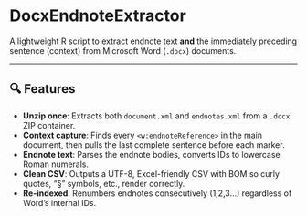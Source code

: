 # DocxEndnoteExtractor

A lightweight R script to extract endnote text **and** the immediately preceding sentence (context) from Microsoft Word (`.docx`) documents.

---

## 🔍 Features

- **Unzip once**: Extracts both `document.xml` and `endnotes.xml` from a `.docx` ZIP container.
- **Context capture**: Finds every `<w:endnoteReference>` in the main document, then pulls the last complete sentence before each marker.
- **Endnote text**: Parses the endnote bodies, converts IDs to lowercase Roman numerals.
- **Clean CSV**: Outputs a UTF-8, Excel-friendly CSV with BOM so curly quotes, “§” symbols, etc., render correctly.
- **Re-indexed**: Renumbers endnotes consecutively (1,2,3…) regardless of Word’s internal IDs.
